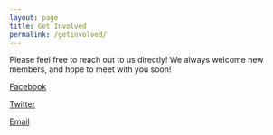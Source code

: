 ```yaml
---
layout: page
title: Get Involved
permalink: /getinvolved/
---
```


Please feel free to reach out to us directly! We always welcome new members, and hope to meet with you soon!

[Facebook](Facebook.com/DivestUniversityofDenver)

[Twitter](http://twitter.com/@DivestDU)

[Email](mailto:divestdu@gmail.com)
